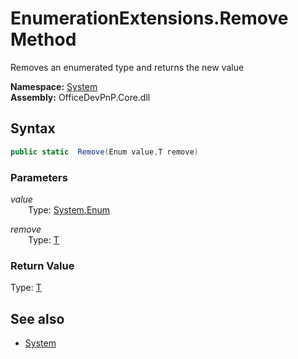 # EnumerationExtensions.Remove Method  
Removes an enumerated type and returns the new value  

**Namespace:** [System](System.md)  
**Assembly:** OfficeDevPnP.Core.dll  
## Syntax
```C#
public static  Remove(Enum value,T remove)
```
### Parameters
*value*  
&emsp;&emsp;Type: [System.Enum](System.Enum.md) 
&emsp;&emsp;  
  
*remove*  
&emsp;&emsp;Type: [T](T.md) 
&emsp;&emsp;  
  
### Return Value
Type: [T](T.md  
)
## See also
- [System](System.md)
